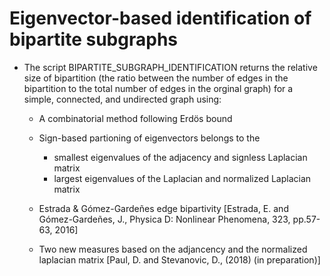 # Eigenvector-based identification of bipartite subgraphs

* The script BIPARTITE_SUBGRAPH_IDENTIFICATION returns the relative size of bipartition (the ratio between the number of edges in the bipartition to the total number of edges in the orginal graph) for a simple, connected, and undirected graph using: 
   
   * A combinatorial method following Erdös bound
   
   * Sign-based partioning of eigenvectors belongs to the 
   
      *  smallest eigenvalues of the adjacency and signless Laplacian matrix
      *  largest eigenvalues of the Laplacian and normalized Laplacian matrix
      
   * Estrada & Gómez-Gardeñes  edge bipartivity [Estrada, E. and Gómez-Gardeñes, J., Physica D: Nonlinear Phenomena, 323, pp.57-63, 2016]
   
   * Two new measures based on the adjancency and the normalized laplacian matrix [Paul, D. and Stevanovic, D., (2018) (in preparation)] 

